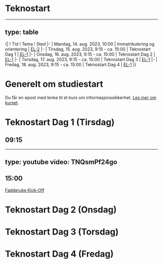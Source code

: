 # Teknostart

---
type: table
---
{|
! Tid
! Tema
! Sted
|-
| Mandag, 14. aug. 2023, 10:00
| Immatrikulering og orientering
| [EL-2](https://link.mazemap.com/Zx7Rran8)
|-
| Tirsdag, 15. aug. 2023, 9:15 - ca. 15:00
| Teknostart Dag 1
| [EL-1](https://link.mazemap.com/oHWUNXyP)
|-
| Onsdag, 16. aug. 2023, 9:15 - ca. 15:00
| Teknostart Dag 2
| [EL-1](https://link.mazemap.com/oHWUNXyP)
|-
| Torsdag, 17. aug. 2023, 9:15 - ca. 15:00
| Teknostart Dag 3
| [EL-1](https://link.mazemap.com/oHWUNXyP)
|-
| Fredag, 18. aug. 2023, 9:15 - ca. 15:00
| Teknostart Dag 4
| [EL-1](https://link.mazemap.com/oHWUNXyP)
|}


# Generelt om studiestart

Du får en epost med lenke til et kurs om informasjonssikkerhet. [Les mer om kurset](information-security.html).



# Teknostart Dag 1 (Tirsdag)

## 09:15

---
type: youtube
video: TNQsmPf24go
---


## 15:00

[Fadderuke Kick-Off](https://www.samfundet.no/arrangement/3605-fadderuke-kick-off)


# Teknostart Dag 2 (Onsdag)


# Teknostart Dag 3 (Torsdag)



# Teknostart Dag 4 (Fredag)